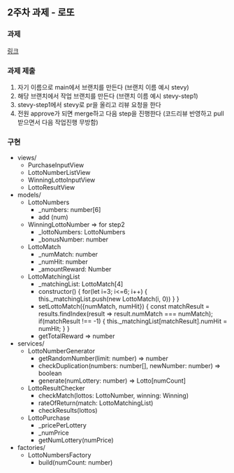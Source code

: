 ## 2주차 과제 - 로또

### 과제
[링크](https://www.notion.so/Lotto-4003ffd7096e461dbc6f790f60d61157)

### 과제 제출
1. 자기 이름으로 main에서 브랜치를 만든다 (브랜치 이름 예시 stevy)
2. 해당 브랜치에서 작업 브랜치를 만든다 (브랜치 이름 예시 stevy-step1)
3. stevy-step1에서 stevy로 pr을 올리고 리뷰 요청을 한다
4. 전원 approve가 되면 merge하고 다음 step을 진행한다 (코드리뷰 반영하고 pull 받으면서 다음 작업진행 무방함)

### 구현
- views/
    - PurchaseInputView
    - LottoNumberListView
    - WinningLottoInputView
    - LottoResultView
- models/
    - LottoNumbers
        - _numbers: number[6]
        - add (num)
    - WinningLottoNumber => for step2
        - _lottoNumbers: LottoNumbers
        - _bonusNumber: number
    - LottoMatch
        - _numMatch: number
        - _numHit: number
        - _amountReward: Number
    - LottoMatchingList
        - _matchingList: LottoMatch[4]
        - constructor() {
            for(let i=3; i<=6; i++) {
                this._matchingList.push(new LottoMatch(i, 0))
            }
        }
        - setLottoMatch({numMatch, numHit}) {
            const matchResult = results.findIndex(result => result.numMatch === numMatch);
            if(matchResult !== -1) {
                this._matchingList[matchResult].numHit = numHit;
            }
        }
        - getTotalReward => number
- services/
    - LottoNumberGenerator
        - getRandomNumber(limit: number) => number
        - checkDuplication(numbers: number[], newNumber: number) => boolean
        - generate(numLottery: number) => Lotto[numCount]
    - LottoResultChecker
        - checkMatch(lottos: LottoNumber, winning: Winning)
        - rateOfReturn(match: LottoMatchingList) 
        - checkResults(lottos)
    - LottoPurchase
        - _pricePerLottery
        - _numPrice
        - getNumLottery(numPrice)
- factories/
    - LottoNumbersFactory
        - build(numCount: number)
